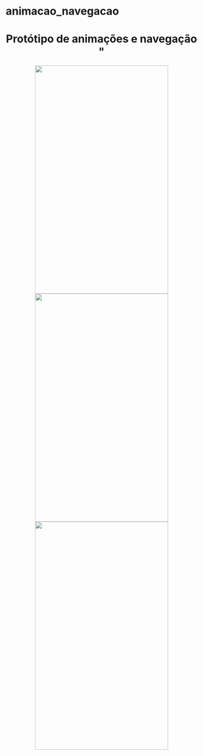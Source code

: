 # animacao_navegacao 
<div align="center">
<h1 align="center">Protótipo de animações e navegação  "</h1>
</div>
<div align="center">
  <img src="./src/navegacao" height ="600" width="350">
  <img src="./src/git_cep/Captura de tela 2022-05-03 224016.jpg" height ="600" width="350">
  <img src="./src/git_cep/Captura de tela 2022-05-03 224120.jpg" height ="600" width="350">
</div>
